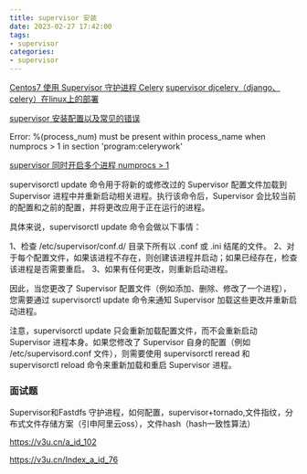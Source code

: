 ```yaml
---
title: supervisor 安装
date: 2023-02-27 17:42:00
tags:
- supervisor
categories:
- supervisor
---
```



[Centos7 使用 Supervisor 守护进程 Celery](https://cloud.tencent.com/developer/article/2218981)
[supervisor djcelery（django、celery）在linux上的部署](https://blog.csdn.net/weixin_33127753/article/details/84872322)

[supervisor 安装配置以及常见的错误](https://blog.csdn.net/qq_38234594/article/details/89923583)


Error: %(process_num) must be present within process_name when numprocs > 1 in section 'program:celerywork'

[supervisor 同时开启多个进程 numprocs > 1](https://blog.csdn.net/qq_37837134/article/details/90904669)


supervisorctl update 命令用于将新的或修改过的 Supervisor 配置文件加载到 Supervisor 进程中并重新启动相关进程。执行该命令后，Supervisor 会比较当前的配置和之前的配置，并将更改应用于正在运行的进程。

具体来说，supervisorctl update 命令会做以下事情：

1、检查 /etc/supervisor/conf.d/ 目录下所有以 .conf 或 .ini 结尾的文件。
2、对于每个配置文件，如果该进程不存在，则创建该进程并启动；如果已经存在，检查该进程是否需要重启。
3、如果有任何更改，则重新启动进程。

因此，当您更改了 Supervisor 配置文件（例如添加、删除、修改了一个进程），您需要通过 supervisorctl update 命令来通知 Supervisor 加载这些更改并重新启动进程。

注意，supervisorctl update 只会重新加载配置文件，而不会重新启动 Supervisor 进程本身。如果您修改了 Supervisor 自身的配置（例如 /etc/supervisord.conf 文件），则需要使用 supervisorctl reread 和 supervisorctl reload 命令来重新加载和重启 Supervisor 进程。


### 面试题

Supervisor和Fastdfs
守护进程，如何配置，supervisor+tornado,文件指纹，分布式文件存储方案（引申阿里云oss），文件hash（hash一致性算法）

https://v3u.cn/a_id_102

https://v3u.cn/Index_a_id_76